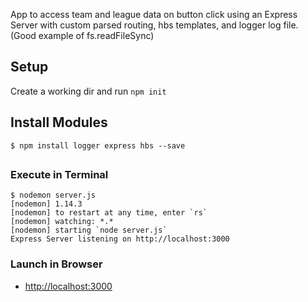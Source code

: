App to access team and league data on button click using an Express  Server with custom parsed routing, hbs templates, and logger log file. (Good example of fs.readFileSync)


## [](https://github.com/RMF-HCA2/MEAN/tree/master/2_Express/01_Express#setup)Setup

Create a working dir and run  `npm init`

## [](https://github.com/RMF-HCA2/MEAN/tree/master/2_Express/01_Express#install-modules)Install Modules

```
$ npm install logger express hbs --save

```

## [](https://github.com/RMF-HCA2/MEAN/tree/master/2_Express/01_Express#create-the-app)

### [](https://github.com/RMF-HCA2/MEAN/tree/master/2_Express/01_Express#execute-in-terminal)Execute in Terminal

```
$ nodemon server.js
[nodemon] 1.14.3
[nodemon] to restart at any time, enter `rs`
[nodemon] watching: *.*
[nodemon] starting `node server.js`
Express Server listening on http://localhost:3000

```

### [](https://github.com/RMF-HCA2/MEAN/tree/master/2_Express/01_Express#launch-in-browser)Launch in Browser

-   [http://localhost:3000](http://localhost:3000/)
